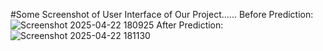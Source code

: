 #Some Screenshot of User Interface of Our Project......
Before Prediction:
![Screenshot 2025-04-22 180925](https://github.com/user-attachments/assets/f58856a4-ad30-4f59-bcf7-0b5e285da33b)
After Prediction:
![Screenshot 2025-04-22 181130](https://github.com/user-attachments/assets/21e39693-f7b1-45b0-b621-78410ec844b3)
